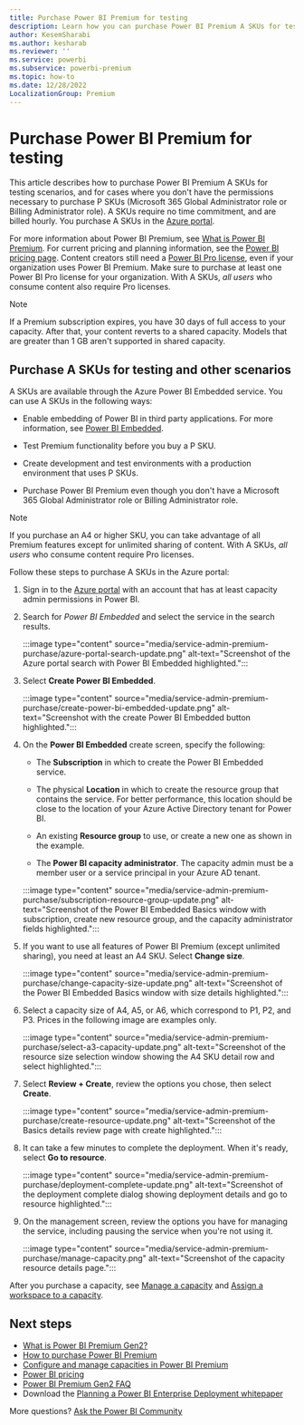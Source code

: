 ```yaml
---
title: Purchase Power BI Premium for testing
description: Learn how you can purchase Power BI Premium A SKUs for testing and when you don't have permission to purchase P SKUs.
author: KesemSharabi
ms.author: kesharab
ms.reviewer: ''
ms.service: powerbi
ms.subservice: powerbi-premium
ms.topic: how-to
ms.date: 12/28/2022
LocalizationGroup: Premium
---
```


# Purchase Power BI Premium for testing

This article describes how to purchase Power BI Premium A SKUs for testing scenarios, and for cases where you don't have the permissions necessary to purchase P SKUs (Microsoft 365 Global Administrator role or Billing Administrator role). A SKUs require no time commitment, and are billed hourly. You purchase A SKUs in the [Azure portal](https://portal.azure.com).

For more information about Power BI Premium, see [What is Power BI Premium](service-premium-gen2-what-is.md). For current pricing and planning information, see the [Power BI pricing page](https://powerbi.microsoft.com/pricing/). Content creators still need a [Power BI Pro license](service-admin-purchasing-power-bi-pro.md), even if your organization uses Power BI Premium. Make sure to purchase at least one Power BI Pro license for your organization. With A SKUs, _all users_ who consume content also require Pro licenses.

> [!NOTE]
> If a Premium subscription expires, you have 30 days of full access to your capacity. After that, your content reverts to a shared capacity. Models that are greater than 1 GB aren't supported in shared capacity.

## Purchase A SKUs for testing and other scenarios

A SKUs are available through the Azure Power BI Embedded service. You can use A SKUs in the following ways:

- Enable embedding of Power BI in third party applications. For more information, see [Power BI Embedded](../developer/embedded/embedded-analytics-power-bi.md).

- Test Premium functionality before you buy a P SKU.

- Create development and test environments with a production environment that uses P SKUs.

- Purchase Power BI Premium even though you don't have a Microsoft 365 Global Administrator role or Billing Administrator role.

> [!NOTE]
> If you purchase an A4 or higher SKU, you can take advantage of all Premium features except for unlimited sharing of content. With A SKUs, _all users_ who consume content require Pro licenses.

Follow these steps to purchase A SKUs in the Azure portal:

1. Sign in to the [Azure portal](https://portal.azure.com) with an account that has at least capacity admin permissions in Power BI.

1. Search for _Power BI Embedded_ and select the service in the search results.

    :::image type="content" source="media/service-admin-premium-purchase/azure-portal-search-update.png" alt-text="Screenshot of the Azure portal search with Power BI Embedded highlighted.":::

1. Select **Create Power BI Embedded**.

    :::image type="content" source="media/service-admin-premium-purchase/create-power-bi-embedded-update.png" alt-text="Screenshot with the create Power BI Embedded button highlighted.":::

1. On the **Power BI Embedded** create screen, specify the following:

    - The **Subscription** in which to create the Power BI Embedded service.

    - The physical **Location** in which to create the resource group that contains the service. For better performance, this location should be close to the location of your Azure Active Directory tenant for Power BI.

    - An existing **Resource group** to use, or create a new one as shown in the example.

    - The **Power BI capacity administrator**. The capacity admin must be a member user or a service principal in your Azure AD tenant.

    :::image type="content" source="media/service-admin-premium-purchase/subscription-resource-group-update.png" alt-text="Screenshot of the Power BI Embedded Basics window with subscription, create new resource group, and the capacity administrator fields highlighted.":::

1. If you want to use all features of Power BI Premium (except unlimited sharing), you need at least an A4 SKU. Select **Change size**.

    :::image type="content" source="media/service-admin-premium-purchase/change-capacity-size-update.png" alt-text="Screenshot of the Power BI Embedded Basics window with size details highlighted.":::

1. Select a capacity size of A4, A5, or A6, which correspond to P1, P2, and P3. Prices in the following image are examples only.

    :::image type="content" source="media/service-admin-premium-purchase/select-a3-capacity-update.png" alt-text="Screenshot of the resource size selection window showing the A4 SKU detail row and select highlighted.":::

1. Select **Review + Create**, review the options you chose, then select **Create**.

    :::image type="content" source="media/service-admin-premium-purchase/create-resource-update.png" alt-text="Screenshot of the Basics details review page with create highlighted.":::

1. It can take a few minutes to complete the deployment. When it's ready, select **Go to resource**.

    :::image type="content" source="media/service-admin-premium-purchase/deployment-complete-update.png" alt-text="Screenshot of the deployment complete dialog showing deployment details and go to resource highlighted.":::

1. On the management screen, review the options you have for managing the service, including pausing the service when you're not using it.

    :::image type="content" source="media/service-admin-premium-purchase/manage-capacity.png" alt-text="Screenshot of the capacity resource details page.":::

After you purchase a capacity, see [Manage a capacity](service-admin-premium-manage.md#manage-capacity) and [Assign a workspace to a capacity](service-admin-premium-manage.md#assign-a-workspace-to-a-capacity).

## Next steps

- [What is Power BI Premium Gen2?](service-premium-gen2-what-is.md)
- [How to purchase Power BI Premium](service-admin-premium-purchase.md)
- [Configure and manage capacities in Power BI Premium](service-admin-premium-manage.md)
- [Power BI pricing](https://powerbi.microsoft.com/pricing/)
- [Power BI Premium Gen2 FAQ](service-premium-gen2-faq.yml)
- Download the [Planning a Power BI Enterprise Deployment whitepaper](https://aka.ms/pbienterprisedeploy)

More questions? [Ask the Power BI Community](https://community.powerbi.com/)
